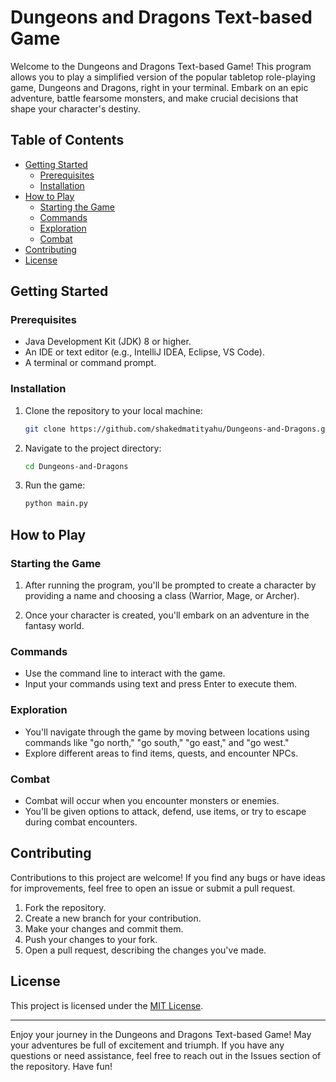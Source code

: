 # Dungeons and Dragons Text-based Game

Welcome to the Dungeons and Dragons Text-based Game! This program allows you to play a simplified version of the popular tabletop role-playing game, Dungeons and Dragons, right in your terminal. Embark on an epic adventure, battle fearsome monsters, and make crucial decisions that shape your character's destiny.


## Table of Contents

- [Getting Started](#getting-started)
  - [Prerequisites](#prerequisites)
  - [Installation](#installation)
- [How to Play](#how-to-play)
  - [Starting the Game](#starting-the-game)
  - [Commands](#commands)
  - [Exploration](#exploration)
  - [Combat](#combat)
- [Contributing](#contributing)
- [License](#license)

## Getting Started

### Prerequisites

- Java Development Kit (JDK) 8 or higher.
- An IDE or text editor (e.g., IntelliJ IDEA, Eclipse, VS Code).
- A terminal or command prompt.

### Installation

1. Clone the repository to your local machine:

   ```bash
   git clone https://github.com/shakedmatityahu/Dungeons-and-Dragons.git
   ```

2. Navigate to the project directory:

   ```bash
   cd Dungeons-and-Dragons
   ```

3. Run the game:

   ```bash
   python main.py
   ```

## How to Play

### Starting the Game

1. After running the program, you'll be prompted to create a character by providing a name and choosing a class (Warrior, Mage, or Archer).

2. Once your character is created, you'll embark on an adventure in the fantasy world.

### Commands

- Use the command line to interact with the game.
- Input your commands using text and press Enter to execute them.

### Exploration

- You'll navigate through the game by moving between locations using commands like "go north," "go south," "go east," and "go west."
- Explore different areas to find items, quests, and encounter NPCs.

### Combat

- Combat will occur when you encounter monsters or enemies.
- You'll be given options to attack, defend, use items, or try to escape during combat encounters.

## Contributing

Contributions to this project are welcome! If you find any bugs or have ideas for improvements, feel free to open an issue or submit a pull request.

1. Fork the repository.
2. Create a new branch for your contribution.
3. Make your changes and commit them.
4. Push your changes to your fork.
5. Open a pull request, describing the changes you've made.

## License

This project is licensed under the [MIT License](https://github.com/shakedmatityahu/Dungeons-and-Dragons/blob/main/LICENSE).

---

Enjoy your journey in the Dungeons and Dragons Text-based Game! May your adventures be full of excitement and triumph. If you have any questions or need assistance, feel free to reach out in the Issues section of the repository. Have fun!
